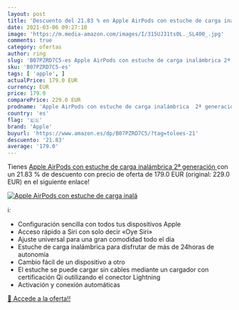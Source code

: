 ```yaml
---
layout: post
title: 'Descuento del 21.83 % en Apple AirPods con estuche de carga inalá'
date: 2021-03-06 09:27:10
image: 'https://m.media-amazon.com/images/I/315UJ31ts0L._SL400_.jpg'
comments: true
category: ofertas
author: ring
slug: 'B07PZRD7C5-es Apple AirPods con estuche de carga inalámbrica 2ª generación'
sku: 'B07PZRD7C5-es'
tags: [ 'apple', ]
actualPrice: 179.0 EUR
currency: EUR
price: 179.0
comparePrice: 229.0 EUR
prodname: 'Apple AirPods con estuche de carga inalámbrica  2ª generación '
country: 'es'
flag: '🇪🇸'
brand: 'Apple'
buyurl: 'https://www.amazon.es/dp/B07PZRD7C5/?tag=tolees-21'
descuento: '21.83'
average: '179.0'
---
```


Tienes [Apple AirPods con estuche de carga inalámbrica  2ª generación ](https://www.amazon.es/dp/B07PZRD7C5/?tag=tolees-21) con un 21.83 % de descuento con precio de oferta de 179.0 EUR (original: 229.0 EUR) en el siguiente enlace!

[![Apple AirPods con estuche de carga inalá](https://m.media-amazon.com/images/I/315UJ31ts0L._SL400_.jpg)](https://www.amazon.es/dp/B07PZRD7C5/?tag=tolees-21)

ℹ️:

- Configuración sencilla con todos tus dispositivos Apple
- Acceso rápido a Siri con solo decir «Oye Siri»
- Ajuste universal para una gran comodidad todo el día
- Estuche de carga inalámbrica para disfrutar de más de 24horas de autonomía
- Cambio fácil de un dispositivo a otro
- El estuche se puede cargar sin cables mediante un cargador con certificación Qi outilizando el conector Lightning
- Activación y conexión automáticas

[🛒 Accede a la oferta!!](https://www.amazon.es/dp/B07PZRD7C5/?tag=tolees-21)
